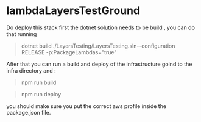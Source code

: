 # lambdaLayersTestGround

Do deploy this stack first the dotnet solution needs to be build , you can do that running 

> dotnet build ./LayersTesting/LayersTesting.sln--configuration RELEASE -p:PackageLambdas="true"

After that  you can run a build and deploy of the infrastructure goind to the infra directory and :

> npm run build 

> npm run deploy 

you should make sure you put the correct aws profile inside the package.json file.